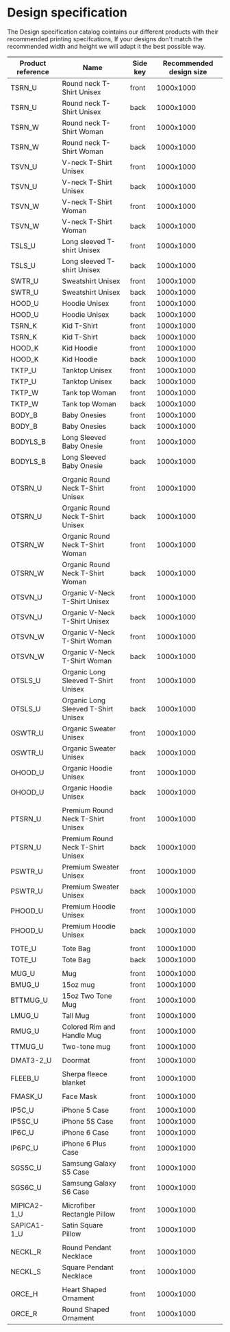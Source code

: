 # Design specification

The Design specification catalog cointains our different products with their recommended printing specifcations, If your designs don't match the recommended width and height we will adapt it the best possible way.

Product reference | Name | Side key | Recommended design size
----------------- | ---- | -------- | -----------------------
TSRN_U | Round neck T-Shirt Unisex | front | 1000x1000
TSRN_U | Round neck T-Shirt Unisex | back | 1000x1000
TSRN_W | Round neck T-Shirt Woman | front | 1000x1000
TSRN_W | Round neck T-Shirt Woman | back | 1000x1000
TSVN_U | V-neck T-Shirt Unisex | front | 1000x1000
TSVN_U | V-neck T-Shirt Unisex | back | 1000x1000
TSVN_W | V-neck T-Shirt Woman | front | 1000x1000
TSVN_W | V-neck T-Shirt Woman | back | 1000x1000
TSLS_U | Long sleeved T-shirt Unisex | front | 1000x1000
TSLS_U | Long sleeved T-shirt Unisex | back | 1000x1000
SWTR_U | Sweatshirt Unisex | front | 1000x1000
SWTR_U | Sweatshirt Unisex | back | 1000x1000
HOOD_U | Hoodie Unisex | front | 1000x1000
HOOD_U | Hoodie Unisex | back | 1000x1000
TSRN_K | Kid T-Shirt | front | 1000x1000
TSRN_K | Kid T-Shirt | back | 1000x1000
HOOD_K | Kid Hoodie | front | 1000x1000
HOOD_K | Kid Hoodie | back | 1000x1000
TKTP_U | Tanktop Unisex | front | 1000x1000
TKTP_U | Tanktop Unisex | back | 1000x1000
TKTP_W | Tank top Woman | front | 1000x1000
TKTP_W | Tank top Woman | back | 1000x1000
BODY_B | Baby Onesies | front | 1000x1000
BODY_B | Baby Onesies | back | 1000x1000
BODYLS_B | Long Sleeved Baby Onesie | front | 1000x1000
BODYLS_B | Long Sleeved Baby Onesie | back | 1000x1000
|||
OTSRN_U | Organic Round Neck T-Shirt Unisex | front | 1000x1000
OTSRN_U | Organic Round Neck T-Shirt Unisex | back | 1000x1000
OTSRN_W | Organic Round Neck T-Shirt Woman | front | 1000x1000
OTSRN_W | Organic Round Neck T-Shirt Woman | back | 1000x1000
OTSVN_U | Organic V-Neck T-Shirt Unisex | front | 1000x1000
OTSVN_U | Organic V-Neck T-Shirt Unisex | back | 1000x1000
OTSVN_W | Organic V-Neck T-Shirt Woman | front | 1000x1000
OTSVN_W | Organic V-Neck T-Shirt Woman | back | 1000x1000
OTSLS_U | Organic Long Sleeved T-Shirt Unisex | front | 1000x1000
OTSLS_U | Organic Long Sleeved T-Shirt Unisex | back | 1000x1000
OSWTR_U | Organic Sweater Unisex | front | 1000x1000
OSWTR_U | Organic Sweater Unisex | back | 1000x1000
OHOOD_U | Organic Hoodie Unisex | front | 1000x1000
OHOOD_U | Organic Hoodie Unisex | back | 1000x1000
|||
PTSRN_U | Premium Round Neck T-Shirt Unisex | front | 1000x1000
PTSRN_U | Premium Round Neck T-Shirt Unisex | back | 1000x1000
PSWTR_U | Premium Sweater Unisex | front | 1000x1000
PSWTR_U | Premium Sweater Unisex | back | 1000x1000
PHOOD_U | Premium Hoodie Unisex | front | 1000x1000
PHOOD_U | Premium Hoodie Unisex | back | 1000x1000
|||
TOTE_U | Tote Bag | front | 1000x1000
TOTE_U | Tote Bag | back | 1000x1000
|||
MUG_U | Mug | front | 1000x1000
BMUG_U | 15oz mug | front | 1000x1000
BTTMUG_U | 15oz Two Tone Mug | front | 1000x1000
LMUG_U | Tall Mug | front | 1000x1000
RMUG_U | Colored Rim and Handle Mug | front | 1000x1000
TTMUG_U | Two-tone mug | front | 1000x1000
|||
DMAT3-2_U | Doormat | front | 1000x1000
|||
FLEEB_U | Sherpa fleece blanket | front | 1000x1000
|||
FMASK_U | Face Mask | front | 1000x1000
|||
IP5C_U | iPhone 5 Case | front | 1000x1000
IP5SC_U | iPhone 5S Case | front | 1000x1000
IP6C_U | iPhone 6 Case | front | 1000x1000
IP6PC_U | iPhone 6 Plus Case | front | 1000x1000
SGS5C_U | Samsung Galaxy S5 Case | front | 1000x1000
SGS6C_U | Samsung Galaxy S6 Case | front | 1000x1000
|||
MIPICA2-1_U | Microfiber Rectangle Pillow | front | 1000x1000
SAPICA1-1_U | Satin Square Pillow | front | 1000x1000
|||
NECKL_R | Round Pendant Necklace | front | 1000x1000
NECKL_S | Square Pendant Necklace | front | 1000x1000
|||
ORCE_H | Heart Shaped Ornament | front | 1000x1000
ORCE_R | Round Shaped Ornament | front | 1000x1000

<!--
<aside class="warning">Add DDHOOD_W DHOOD_U. Can be extracted in a GIST or somhere else, Check MAGN availability, pricing availability ?</aside>
-->

